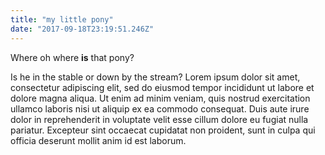 ```yaml
---
title: "my little pony"
date: "2017-09-18T23:19:51.246Z"
---
```


Where oh where **is** that pony?
<!-- endexcerpt -->
Is he in the stable or down by the stream? Lorem ipsum dolor sit amet, consectetur adipiscing elit, sed do eiusmod tempor incididunt ut labore et dolore magna aliqua. Ut enim ad minim veniam, quis nostrud exercitation ullamco laboris nisi ut aliquip ex ea commodo consequat. Duis aute irure dolor in reprehenderit in voluptate velit esse cillum dolore eu fugiat nulla pariatur. Excepteur sint occaecat cupidatat non proident, sunt in culpa qui officia deserunt mollit anim id est laborum.